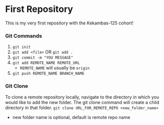 # First Repository

This is my very first repository with the Kekambas-125 cohort!

### Git Commands
1. `git init`
2. `git add <file>` OR `git add .`
3. `git commit -m "YOU MESSAGE"`
4. `git add REMOTE_NAME REMOTE_URL` 
    - `REMOTE_NAME` will usually be `origin`
5. `git push REMOTE_NAME BRANCH_NAME`


### Git Clone
To clone a remote repository locally, navigate to the directory in which you would like to add the new folder. The git clone command will create a child directory in that folder.
`git clone URL_FOR_REMOTE_REPO <new_folder_name>`
* new folder name is optional, default is remote repo name 

